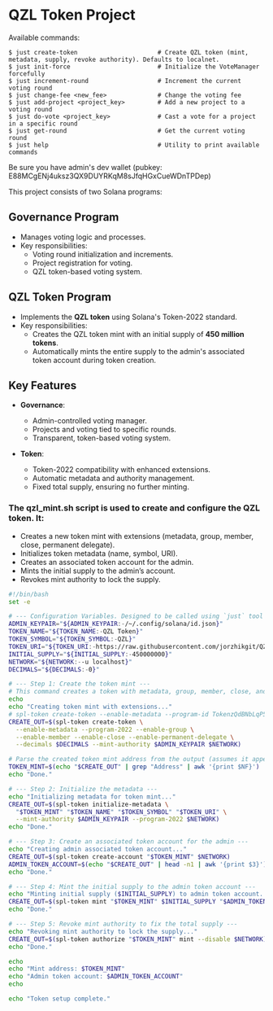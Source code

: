 # QZL Token Project

Available commands:
```shell
$ just create-token                      # Create QZL token (mint, metadata, supply, revoke authority). Defaults to localnet.
$ just init-force                        # Initialize the VoteManager forcefully
$ just increment-round                   # Increment the current voting round
$ just change-fee <new_fee>              # Change the voting fee
$ just add-project <project_key>         # Add a new project to a voting round
$ just do-vote <project_key>             # Cast a vote for a project in a specific round
$ just get-round                         # Get the current voting round
$ just help                              # Utility to print available commands
```
Be sure you have admin's dev wallet (pubkey: E88MCgENj4uksz3QX9DUYRKqM8sJfqHGxCueWDnTPDep)

This project consists of two Solana programs:

## Governance Program
- Manages voting logic and processes.
- Key responsibilities:
  - Voting round initialization and increments.
  - Project registration for voting.
  - QZL token-based voting system.

## QZL Token Program
- Implements the **QZL token** using Solana's Token-2022 standard.
- Key responsibilities:
  - Creates the QZL token mint with an initial supply of **450 million tokens**.
  - Automatically mints the entire supply to the admin's associated token account during token creation.

## Key Features
- **Governance**:
  - Admin-controlled voting manager.
  - Projects and voting tied to specific rounds.
  - Transparent, token-based voting system.
  
- **Token**:
  - Token-2022 compatibility with enhanced extensions.
  - Automatic metadata and authority management.
  - Fixed total supply, ensuring no further minting.

### The qzl_mint.sh script is used to create and configure the QZL token. It:
  - Creates a new token mint with extensions (metadata, group, member, close, permanent delegate).
  - Initializes token metadata (name, symbol, URI).
  -	Creates an associated token account for the admin.
  -	Mints the initial supply to the admin’s account.
  -	Revokes mint authority to lock the supply.

```bash
#!/bin/bash
set -e

# --- Configuration Variables. Designed to be called using `just` tool ---
ADMIN_KEYPAIR="${ADMIN_KEYPAIR:-/~/.config/solana/id.json}"
TOKEN_NAME="${TOKEN_NAME:-QZL Token}"
TOKEN_SYMBOL="${TOKEN_SYMBOL:-QZL}"
TOKEN_URI="${TOKEN_URI:-https://raw.githubusercontent.com/jorzhikgit/QZL/main/metadata.json}"
INITIAL_SUPPLY="${INITIAL_SUPPLY:-450000000}"
NETWORK="${NETWORK:--u localhost}"
DECIMALS="${DECIMALS:-0}"

# --- Step 1: Create the token mint ---
# This command creates a token with metadata, group, member, close, and permanent delegate extensions enabled.
echo
echo "Creating token mint with extensions..."
# spl-token create-token --enable-metadata --program-id TokenzQdBNbLqP5VEhdkAS6EPFLC1PHnBqCXEpPxuEb -ul
CREATE_OUT=$(spl-token create-token \
  --enable-metadata --program-2022 --enable-group \
  --enable-member --enable-close --enable-permanent-delegate \
  --decimals $DECIMALS --mint-authority $ADMIN_KEYPAIR $NETWORK)

# Parse the created token mint address from the output (assumes it appears as the last word on the "Creating token" line)
TOKEN_MINT=$(echo "$CREATE_OUT" | grep "Address" | awk '{print $NF}')
echo "Done."

# --- Step 2: Initialize the metadata ---
echo "Initializing metadata for token mint..."
CREATE_OUT=$(spl-token initialize-metadata \
  "$TOKEN_MINT" "$TOKEN_NAME" "$TOKEN_SYMBOL" "$TOKEN_URI" \
  --mint-authority $ADMIN_KEYPAIR --program-2022 $NETWORK)
echo "Done."

# --- Step 3: Create an associated token account for the admin ---
echo "Creating admin associated token account..."
CREATE_OUT=$(spl-token create-account "$TOKEN_MINT" $NETWORK)
ADMIN_TOKEN_ACCOUNT=$(echo "$CREATE_OUT" | head -n1 | awk '{print $3}')
echo "Done."

# --- Step 4: Mint the initial supply to the admin token account ---
echo "Minting initial supply ($INITIAL_SUPPLY) to admin token account..."
CREATE_OUT=$(spl-token mint "$TOKEN_MINT" $INITIAL_SUPPLY "$ADMIN_TOKEN_ACCOUNT" $NETWORK)
echo "Done."

# --- Step 5: Revoke mint authority to fix the total supply ---
echo "Revoking mint authority to lock the supply..."
CREATE_OUT=$(spl-token authorize "$TOKEN_MINT" mint --disable $NETWORK)
echo "Done."

echo
echo "Mint address: $TOKEN_MINT"
echo "Admin token account: $ADMIN_TOKEN_ACCOUNT"
echo

echo "Token setup complete."
```
